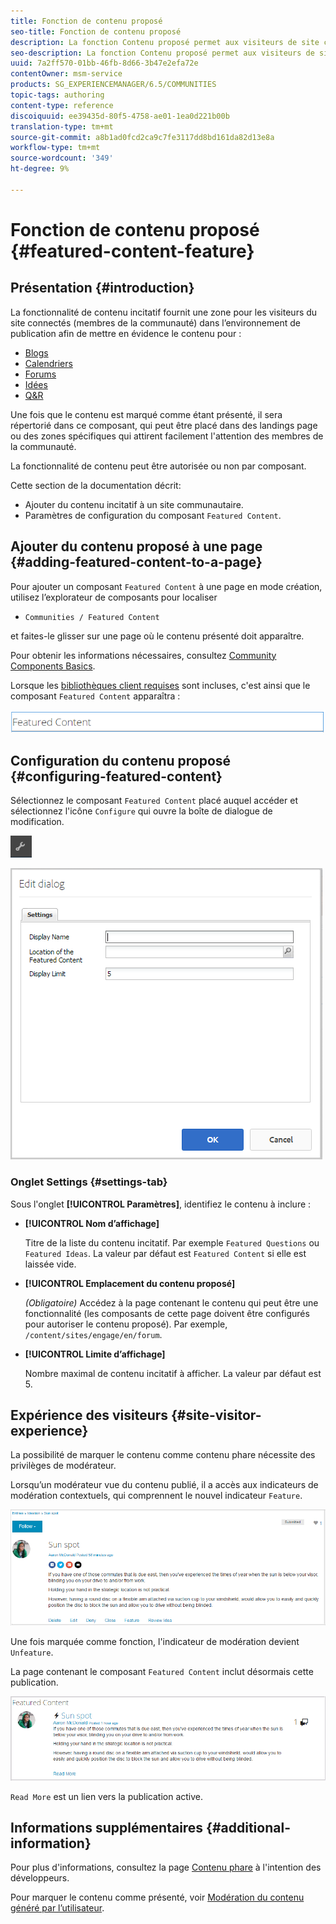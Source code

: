 ```yaml
---
title: Fonction de contenu proposé
seo-title: Fonction de contenu proposé
description: La fonction Contenu proposé permet aux visiteurs de site connectés de mettre en évidence le contenu.
seo-description: La fonction Contenu proposé permet aux visiteurs de site connectés de mettre en évidence le contenu.
uuid: 7a2ff570-01bb-46fb-8d66-3b47e2efa72e
contentOwner: msm-service
products: SG_EXPERIENCEMANAGER/6.5/COMMUNITIES
topic-tags: authoring
content-type: reference
discoiquuid: ee39435d-80f5-4758-ae01-1ea0d221b00b
translation-type: tm+mt
source-git-commit: a8b1ad0fcd2ca9c7fe3117dd8bd161da82d13e8a
workflow-type: tm+mt
source-wordcount: '349'
ht-degree: 9%

---
```



# Fonction de contenu proposé {#featured-content-feature}

## Présentation {#introduction}

La fonctionnalité de contenu incitatif fournit une zone pour les visiteurs du site connectés (membres de la communauté) dans l’environnement de publication afin de mettre en évidence le contenu pour :

* [Blogs](blog-feature.md)
* [Calendriers](calendar.md)
* [Forums](forum.md)
* [Idées](ideation-feature.md)
* [Q&amp;R](working-with-qna.md)

Une fois que le contenu est marqué comme étant présenté, il sera répertorié dans ce composant, qui peut être placé dans des landings page ou des zones spécifiques qui attirent facilement l&#39;attention des membres de la communauté.

La fonctionnalité de contenu peut être autorisée ou non par composant.

Cette section de la documentation décrit:

* Ajouter du contenu incitatif à un site communautaire.
* Paramètres de configuration du composant `Featured Content`.

## Ajouter du contenu proposé à une page {#adding-featured-content-to-a-page}

Pour ajouter un composant `Featured Content` à une page en mode création, utilisez l’explorateur de composants pour localiser

* `Communities / Featured Content`

et faites-le glisser sur une page où le contenu présenté doit apparaître.

Pour obtenir les informations nécessaires, consultez [Community Components Basics](basics.md).

Lorsque les [bibliothèques client requises](essentials-featured.md#essentials-for-client-side) sont incluses, c&#39;est ainsi que le composant `Featured Content` apparaîtra :

![featuredcontent](assets/featuredcontent.png)

## Configuration du contenu proposé {#configuring-featured-content}

Sélectionnez le composant `Featured Content` placé auquel accéder et sélectionnez l&#39;icône `Configure` qui ouvre la boîte de dialogue de modification.

![configure-new](assets/configure-new.png)

![featuredcontent1](assets/featuredcontent1.png)

### Onglet Settings {#settings-tab}

Sous l&#39;onglet **[!UICONTROL Paramètres]**, identifiez le contenu à inclure :

* **[!UICONTROL Nom d’affichage]**

   Titre de la liste du contenu incitatif. Par exemple `Featured Questions` ou `Featured Ideas`. La valeur par défaut est `Featured Content` si elle est laissée vide.

* **[!UICONTROL Emplacement du contenu proposé]**

   *(Obligatoire)* Accédez à la page contenant le contenu qui peut être une fonctionnalité (les composants de cette page doivent être configurés pour autoriser le contenu proposé). Par exemple, `/content/sites/engage/en/forum`.

* **[!UICONTROL Limite d’affichage]**

   Nombre maximal de contenu incitatif à afficher. La valeur par défaut est 5.

## Expérience des visiteurs {#site-visitor-experience}

La possibilité de marquer le contenu comme contenu phare nécessite des privilèges de modérateur.

Lorsqu’un modérateur vue du contenu publié, il a accès aux indicateurs de modération contextuels, qui comprennent le nouvel indicateur `Feature`.

![site-visiteur-expérience](assets/site-visitor-experience.png)

Une fois marquée comme fonction, l&#39;indicateur de modération devient `Unfeature`.

La page contenant le composant `Featured Content` inclut désormais cette publication.

![site-visiteur-experience1](assets/site-visitor-experience1.png)

`Read More` est un lien vers la publication active.

## Informations supplémentaires {#additional-information}

Pour plus d&#39;informations, consultez la page [Contenu phare](essentials-featured.md) à l&#39;intention des développeurs.

Pour marquer le contenu comme présenté, voir [Modération du contenu généré par l’utilisateur](moderate-ugc.md).
